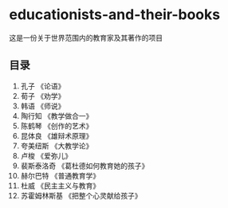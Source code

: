 # educationists-and-their-books
这是一份关于世界范围内的教育家及其著作的项目
## 目录
1. 孔子 《论语》
2. 荀子 《劝学》
3. 韩语 《师说》
4. 陶行知 《教学做合一》
5. 陈鹤琴 《创作的艺术》
6. 昆体良 《雄辩术原理》
7. 夸美纽斯 《大教学论》
8. 卢梭 《爱弥儿》
9. 裴斯泰洛奇 《葛杜德如何教育她的孩子》
10. 赫尔巴特 《普通教育学》
11. 杜威 《民主主义与教育》
12. 苏霍姆林斯基 《把整个心灵献给孩子》

